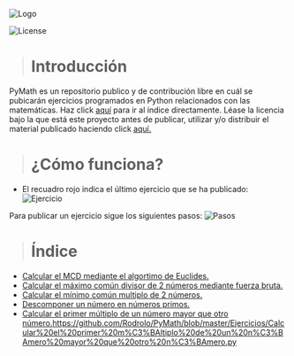 ![Logo](https://i.imgur.com/WkTZMVy.png)

![License](https://www.upo.es/cms1/export/sites/upo/biblioteca/servicios/pubdig/propiedadintelectual/tutoriales/derechos_autor/images/pic036.png)

> # Introducción
PyMath es un repositorio publico y de contribución libre en cuál se pubicarán ejercicios programados en Python relacionados con las matemáticas. Haz click [aquí](https://github.com/Rodrolo/PyMath#%C3%ADndice) para ir al índice directamente. Léase la licencia bajo la que está este proyecto antes de publicar, utilizar y/o distribuir el material publicado haciendo click [aquí.](https://github.com/Rodrolo/PyMath/LICENSE.md)

> # ¿Cómo funciona?
- El recuadro rojo indica el último ejercicio que se ha publicado:
![Ejercicio](https://i.imgur.com/KfFleVn.png)

Para publicar un ejercicio sigue los siguientes pasos:
![Pasos](https://i.imgur.com/KdMNKa3.png)

> # Índice
+ [Calcular el MCD mediante el algortimo de Euclides.](https://github.com/Rodrolo/PyMath/blob/master/Ejercicios/Calcular%20el%20MCD%20mediante%20el%20algortimo%20de%20Euclides.py)
+ [Calcular el máximo común divisor de 2 números mediante fuerza bruta.](https://github.com/Rodrolo/PyMath/blob/master/Ejercicios/Calcular%20el%20m%C3%A1ximo%20com%C3%BAn%20divisor%20de%202%20n%C3%BAmeros%20mediante%20fuerza%20bruta.py)
+ [Calcular el mínimo común multiplo de 2 números.](https://github.com/Rodrolo/PyMath/blob/master/Ejercicios/Calcular%20el%20m%C3%ADnimo%20com%C3%BAn%20multiplo%20de%202%20n%C3%BAmeros.py)
+ [Descomponer un número en números primos.](https://github.com/Rodrolo/PyMath/blob/master/Ejercicios/Descomponer%20un%20n%C3%BAmero%20en%20n%C3%BAmeros%20primos.py)
+ [Calcular el primer múltiplo de un número mayor que otro número.]()https://github.com/Rodrolo/PyMath/blob/master/Ejercicios/Calcular%20el%20primer%20m%C3%BAltiplo%20de%20un%20n%C3%BAmero%20mayor%20que%20otro%20n%C3%BAmero.py
